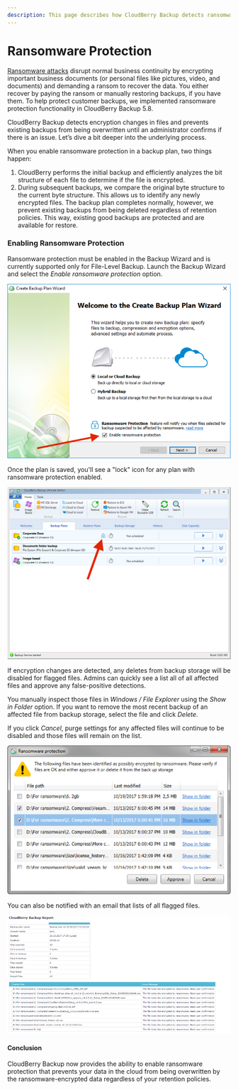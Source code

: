 ```yaml
---
description: This page describes how CloudBerry Backup detects ransomware-encrypted files.
---
```


# Ransomware Protection

[Ransomware attacks](https://www.cloudberrylab.com/blog/five-tips-and-three-tools-to-protect-small-business-from-ransomware-attacks/) disrupt normal business continuity by encrypting important business documents \(or personal files like pictures, video, and documents\) and demanding a ransom to recover the data. You either recover by paying the ransom or manually restoring backups, if you have them. To help protect customer backups, we implemented ransomware protection functionality in CloudBerry Backup 5.8.

CloudBerry Backup detects encryption changes in files and prevents existing backups from being overwritten until an administrator confirms if there is an issue. Let’s dive a bit deeper into the underlying process.

When you enable ransomware protection in a backup plan, two things happen:

1. CloudBerry performs the initial backup and efficiently analyzes the bit structure of each file to determine if the file is encrypted.
2. During subsequent backups, we compare the original byte structure to the current byte structure. This allows us to identify any newly encrypted files. The backup plan completes normally, however, we prevent existing backups from being deleted regardless of retention policies. This way, existing good backups are protected and are available for restore. 

### Enabling Ransomware Protection

Ransomware protection must be enabled in the Backup Wizard and is currently supported only for File-Level Backup. Launch the Backup Wizard and select the _Enable ransomware protection_ option.

![](../../.gitbook/assets/image%20%2819%29.png)

Once the plan is saved, you'll see a "lock" icon for any plan with ransomware protection enabled.

![](../../.gitbook/assets/image%20%2825%29.png)

If encryption changes are detected, any deletes from backup storage will be disabled for flagged files. Admins can quickly see a list all of all affected files and approve any false-positive detections.

You manually inspect those files in _Windows / File Explorer_ using the _Show in Folder_ option. If you want to remove the most recent backup of an affected file from backup storage, select the file and click _Delete_.

If you click _Cancel_, purge settings for any affected files will continue to be disabled and those files will remain on the list.

![](../../.gitbook/assets/image%20%2841%29.png)

You can also be notified with an email that lists of all flagged files.

![](../../.gitbook/assets/image%20%2867%29.png)

#### **Conclusion**

CloudBerry Backup now provides the ability to enable ransomware protection that prevents your data in the cloud from being overwritten by the ransomware-encrypted data regardless of your retention policies. 

